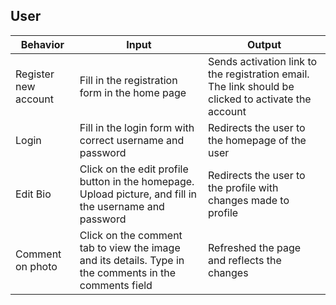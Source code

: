 ## User
| Behavior            | Input                         | Output                        | 
| ------------------- | ----------------------------- | ----------------------------- |
| Register new account | Fill in the registration form in the home page | Sends activation link to the registration email. The link should be clicked to activate the account |
| Login | Fill in the login form with correct username and password | Redirects the user to the homepage of the user |
| Edit Bio | Click on the edit profile button in the homepage. Upload picture, and fill in the username and password | Redirects the user to the profile with changes made to profile |
| Comment on photo | Click on the comment tab to view the image and its details. Type in the comments in the comments field | Refreshed the page and reflects the changes |
